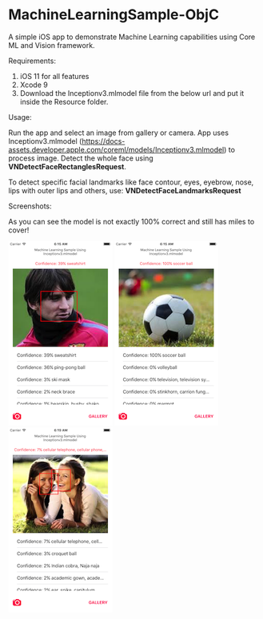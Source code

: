 # MachineLearningSample-ObjC
A simple iOS app to demonstrate Machine Learning capabilities using Core ML and Vision framework.


Requirements:

1. iOS 11 for all features
2. Xcode 9
3. Download the Inceptionv3.mlmodel file from the below url and put it inside the Resource folder.

Usage:

Run the app and select an image from gallery or camera. App uses Inceptionv3.mlmodel (https://docs-assets.developer.apple.com/coreml/models/Inceptionv3.mlmodel)
to process image. Detect the whole face using 
<b>VNDetectFaceRectanglesRequest</b>.

To detect specific facial landmarks like face contour, eyes, eyebrow, nose, lips with outer lips and others, use:
<b>VNDetectFaceLandmarksRequest</b>

Screenshots:

As you can see the model is not exactly 100% correct and still has miles to cover!

![Alt text](/Screenshots/1.png?raw=true "")
![Alt text](/Screenshots/2.png?raw=true "")
![Alt text](/Screenshots/3.png?raw=true "")

